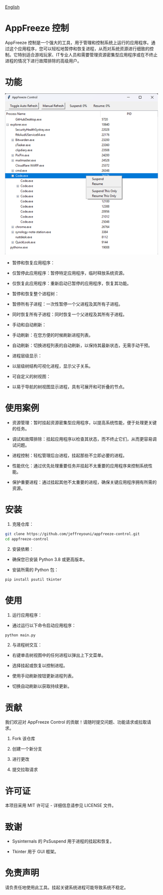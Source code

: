 [English](./README.md)

# AppFreeze 控制

AppFreeze 控制是一个强大的工具，用于管理和控制系统上运行的应用程序。通过这个应用程序，您可以轻松地暂停和恢复进程，从而对系统资源进行细致的控制。它特别适合游戏玩家、IT专业人员和需要管理资源密集型应用程序或在不终止进程的情况下进行故障排除的高级用户。

# 功能

![主界面](./main.png)

- 暂停和恢复应用程序：

- 仅暂停此应用程序：暂停特定应用程序，临时释放系统资源。

- 仅恢复此应用程序：重新启动已暂停的应用程序，恢复其功能。

- 暂停和恢复整个进程树：

- 暂停所有子进程：一次性暂停一个父进程及其所有子进程。

- 同时恢复所有子进程：同时恢复一个父进程及其所有子进程。

- 手动和自动刷新：

- 手动刷新：在您方便的时候刷新进程列表。

- 自动刷新：切换进程列表的自动刷新，以保持其最新状态，无需手动干预。

- 进程层级显示：

- 以层级树结构可视化进程，显示父子关系。

- 可自定义的树视图：

- 以易于导航的树视图显示进程，具有可展开和可折叠的节点。

# 使用案例

- 资源管理：暂时挂起资源密集型应用程序，以提高系统性能，便于处理更关键的任务。

- 调试和故障排除：挂起应用程序以检查其状态，而不终止它们，从而更容易调试问题。

- 进程控制：轻松管理后台进程，挂起那些不立即必要的进程。

- 性能优化：通过优先处理重要任务并挂起不太重要的应用程序来控制系统性能。

- 保护重要进程：通过挂起其他不太重要的进程，确保关键应用程序拥有所需的资源。

# 安装

1. 克隆仓库：

```bash
git clone https://github.com/jeffreyouni/appfreeze-control.git
cd appfreeze-control
```

2. 安装依赖：

- 确保您已安装 Python 3.8 或更高版本。

- 安装所需的 Python 包：

```bash
pip install psutil tkinter
```

# 使用

1. 运行应用程序：

- 通过运行以下命令启动应用程序：

```bash
python main.py
```

2. 与进程树交互：

- 右键单击树视图中的任何进程以弹出上下文菜单。

- 选择挂起或恢复以控制进程。

- 使用手动刷新按钮更新进程列表。

- 切换自动刷新以获取持续更新。

# 贡献

我们欢迎对 AppFreeze Control 的贡献！请随时提交问题、功能请求或拉取请求。

1. Fork 该仓库

2. 创建一个新分支

3. 进行更改

4. 提交拉取请求

# 许可证

本项目采用 MIT 许可证 - 详细信息请参见 LICENSE 文件。

# 致谢

- Sysinternals 的 PsSuspend 用于进程的挂起和恢复。

- Tkinter 用于 GUI 框架。

# 免责声明

请负责任地使用此工具。挂起关键系统进程可能导致系统不稳定。